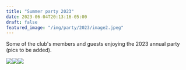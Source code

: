```yaml
---
title: "Summer party 2023"
date: 2023-06-04T20:13:16-05:00
draft: false
featured_image: "/img/party/2023/image2.jpeg"
---
```


Some of the club's members and guests enjoying the 2023 annual party (pics to be added).

![](https://www.lauristonrunners.club/party/2023/img/image0.jpeg)![](https://www.lauristonrunners.club/party/2023/img/image1.jpeg)![](https://www.lauristonrunners.club/party/2023/img/image2.jpeg)
